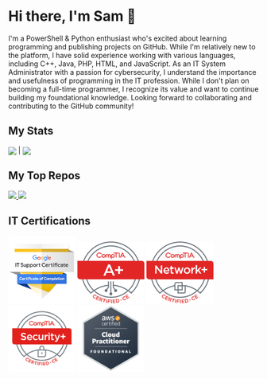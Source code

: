 # Hi there, I'm Sam 👋

I'm a PowerShell & Python enthusiast who's excited about learning programming and publishing projects on GitHub. While I'm relatively new to the platform, I have solid experience working with various languages, including C++, Java, PHP, HTML, and JavaScript. As an IT System Administrator with a passion for cybersecurity, I understand the importance and usefulness of programming in the IT profession. While I don't plan on becoming a full-time programmer, I recognize its value and want to continue building my foundational knowledge. Looking forward to collaborating and contributing to the GitHub community!

## My Stats

<img align="center" src="https://github-readme-stats.vercel.app/api?username=samseyller&show_icons=true&hide_rank=true&include_all_commits=true&hide=issues,contribs&hide_title=true&theme=buefy" /> | <img align="center" src="https://github-readme-stats.vercel.app/api/top-langs/?username=samseyller&layout=compact&theme=buefy" /> 

## My Top Repos

<a href="https://github.com/samseyller/PowerShell-SysAdmin-Tools">
  <img src="https://github-readme-stats.vercel.app/api/pin/?username=samseyller&repo=PowerShell-SysAdmin-Tools&theme=buefy" />
</a>

<a href="https://github.com/anuraghazra/github-readme-stats">
  <img src="https://github-readme-stats.vercel.app/api/pin/?username=samseyller&repo=Python-Tkinter-File-Selection-with-Tab-Auto-Complete&theme=buefy" />
</a>

## IT Certifications

<a href="https://www.credly.com/badges/a662674c-0aae-480f-a0cc-60ad763958d5/public_url"><img width="135" src="images/GoogleIT.png"></a>
<a href="https://www.credly.com/badges/3339b6ff-5784-4454-9264-09481d510ce6/public_url"><img width="135" src="images/Aplus.png"></a>
<a href="https://www.credly.com/badges/5a689cd8-4a0a-4019-88b3-382bdb849468/public_url"><img width="135" src="images/NetworkPlus.png"></a>
<a href="https://www.credly.com/badges/1e9ca310-ccc2-4e72-8872-ff036ac9431c/public_url"><img width="135" src="images/SecurityPlus.webp"></a>
<a href="https://www.credly.com/badges/4fa5e015-5c95-4c5b-bca4-3e1094c82e1c/public_url"><img width="135" src="images/aws-certified-cloud-practitioner.png"></a>

<!--
**samseyller/samseyller** is a ✨ _special_ ✨ repository because its `README.md` (this file) appears on your GitHub profile.

Here are some ideas to get you started:

- 🔭 I’m currently working on ...
- 🌱 I’m currently learning ...
- 👯 I’m looking to collaborate on ...
- 🤔 I’m looking for help with ...
- 💬 Ask me about ...
- 📫 How to reach me: ...
- 😄 Pronouns: ...
- ⚡ Fun fact: ...
-->
